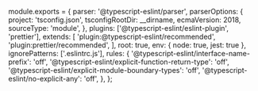 module.exports = {
parser: '@typescript-eslint/parser',
parserOptions: {
project: 'tsconfig.json',
tsconfigRootDir: \_\_dirname,
ecmaVersion: 2018,
sourceType: 'module',
},
plugins: ['@typescript-eslint/eslint-plugin', 'prettier'],
extends: [
'plugin:@typescript-eslint/recommended',
'plugin:prettier/recommended',
],
root: true,
env: { node: true, jest: true },
ignorePatterns: ['.eslintrc.js'],
rules: {
'@typescript-eslint/interface-name-prefix': 'off',
'@typescript-eslint/explicit-function-return-type': 'off',
'@typescript-eslint/explicit-module-boundary-types': 'off',
'@typescript-eslint/no-explicit-any': 'off',
},
};
